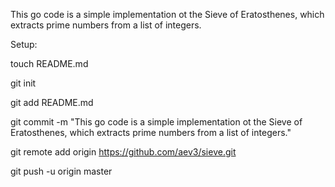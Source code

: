 This go code is a simple implementation ot the Sieve of Eratosthenes, which extracts prime numbers from a list of integers.

Setup:

touch README.md

git init

git add README.md

git commit -m "This go code is a simple implementation ot the Sieve of Eratosthenes, which extracts prime numbers from a list of integers."

git remote add origin https://github.com/aev3/sieve.git

git push -u origin master
